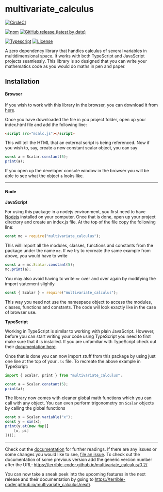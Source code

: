 multivariate_calculus
=====================
[![CircleCI](https://img.shields.io/circleci/build/gh/terrible-coder/multivariate_calculus/master?style=flat-square&logo=circleci)](https://www.circleci.com/gh/terrible-coder/multivariate_calculus)

[![npm](https://img.shields.io/npm/v/multivariate_calculus?style=flat-square&logo=npm)](https://npmjs.com/package/multivariate_calculus)
[![GitHub release (latest by date)](https://img.shields.io/github/v/release/terrible-coder/multivariate_calculus?style=flat-square&logo=github)](https://github.com/terrible-coder/multivariate_calculus/releases/latest)

[![Typescript](https://img.shields.io/badge/made_with-typescript-007ACC?style=flat-square&logo=typescript)](http://typescriptlang.org/)
[![License](https://img.shields.io/github/license/terrible-coder/multivariate_calculus?style=flat-square)](https://opensource.org/licenses/MIT)

A zero dependency library that handles calculus of several variables in
multidimensional space. It works with both TypeScript and JavaScript projects
seamlessly. This library is so designed that you can write your mathematics code
as you would do maths in pen and paper.

## Installation

#### Browser

If you wish to work with this library in the browser, you can download it from [here](https://github.com/terrible-coder/multivariate_calculus/releases).

Once you have downloaded the file in you project folder, open up your index.html
file and add the following line:
```html
<script src="mcalc.js"></script>
```

This will tell the HTML that an external script is being referenced.
Now if you wish to, say, create a new constant scalar object, you can say
```javascript
const a = Scalar.constant(5);
print(a);
```
If you open up the developer console window in the browser you will be able to
see what the object `a` looks like.

-------------------

#### Node

**JavaScript**

For using this package in a nodejs environment, you first need to have [Nodejs](https://nodejs.org/en/download/)
installed on your computer.
Once that is done, open up your project directory and create an index.js file.
At the top of the file copy the following line:
```javascript
const mc = require("multivariate_calculus");
```

This will import all the modules, classes, functions and constants from the
package under the name `mc`. If we try to recreate the same example from above,
you would have to write
```javascript
const a = mc.Scalar.constant(5);
mc.print(a);
```

You may also avoid having to write `mc` over and over again by modifying the
import statement slightly
```javascript
const { Scalar } = require("multivariate_calculus");
```

This way you need not use the namespace object to access the modules, classes,
functions and constants. The code will look exactly like in the case of browser use.

**TypeScript**

Working in TypeScript is similar to working with plain JavaScript. However, before
you can start writing your code using TypeScript you need to first make sure
that it is installed. If you are unfamiliar with TypeScript check out their
[documentation here](http://www.typescriptlang.org/docs/home.html).

Once that is done you can now import stuff from this package by using just one
line at the top of your `.ts` file. To recreate the above example in TypeScript:
```typescript
import { Scalar, print } from "multivariate_calculus";

const a = Scalar.constant(5);
print(a);
```

The library now comes with cleaner global math functions which you can call with
any object. You can even perform trigonometry on `Scalar` objects by calling the global
functions

```typescript
const x = Scalar.variable("x");
const y = sin(x);
print(y.at(new Map([
	[x, pi]
])));
```

-------------------

Check out the [documentation](https://terrible-coder.github.io/multivariate_calculus) for further readings.
If there are any issues or some changes you would like to see, [file an issue](https://github.com/terrible-coder/multivariate_calculus/issues).
To check out the documentation of some previous version add the generic version
number after the URL:
https://terrible-coder.github.io/multivariate_calculus/0.2/.

You can now take a sneak peek into the upcoming features in the next release
and their documentation by going to https://terrible-coder.github.io/multivariate_calculus/next/.